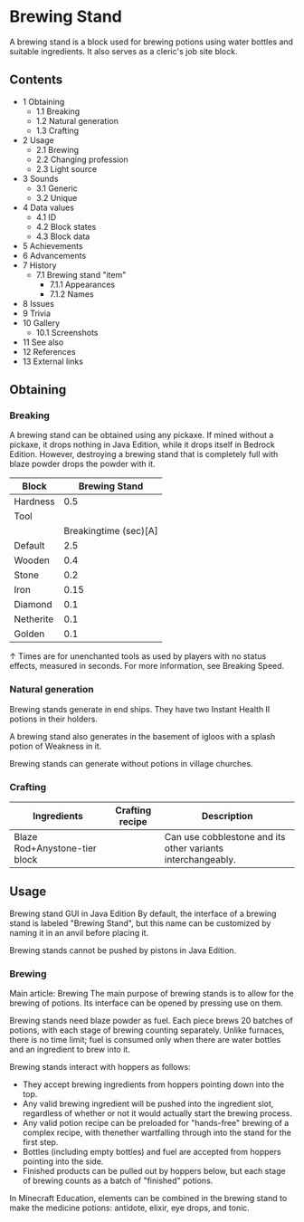 # Brewing Stand
A brewing stand is a block used for brewing potions using water bottles and suitable ingredients. It also serves as a cleric's job site block.

## Contents
- 1 Obtaining
	- 1.1 Breaking
	- 1.2 Natural generation
	- 1.3 Crafting
- 2 Usage
	- 2.1 Brewing
	- 2.2 Changing profession
	- 2.3 Light source
- 3 Sounds
	- 3.1 Generic
	- 3.2 Unique
- 4 Data values
	- 4.1 ID
	- 4.2 Block states
	- 4.3 Block data
- 5 Achievements
- 6 Advancements
- 7 History
	- 7.1 Brewing stand "item"
		- 7.1.1 Appearances
		- 7.1.2 Names
- 8 Issues
- 9 Trivia
- 10 Gallery
	- 10.1 Screenshots
- 11 See also
- 12 References
- 13 External links

## Obtaining
### Breaking
A brewing stand can be obtained using any pickaxe. If mined without a pickaxe, it drops nothing in Java Edition, while it drops itself in Bedrock Edition. However, destroying a brewing stand that is completely full with blaze powder drops the powder with it.

| Block     | Brewing Stand         |
|-----------|-----------------------|
| Hardness  | 0.5                   |
| Tool      |                       |
|           | Breakingtime (sec)[A] |
| Default   | 2.5                   |
| Wooden    | 0.4                   |
| Stone     | 0.2                   |
| Iron      | 0.15                  |
| Diamond   | 0.1                   |
| Netherite | 0.1                   |
| Golden    | 0.1                   |


↑ Times are for unenchanted tools as used by players with no status effects, measured in seconds. For more information, see Breaking Speed.


### Natural generation
Brewing stands generate in end ships. They have two Instant Health II potions in their holders. 

A brewing stand also generates in the basement of igloos with a splash potion of Weakness in it.

Brewing stands can generate without potions in village churches.

### Crafting
| Ingredients                   | Crafting recipe | Description                                                 |
|-------------------------------|-----------------|-------------------------------------------------------------|
| Blaze Rod+Anystone-tier block |                 | Can use cobblestone and its other variants interchangeably. |

## Usage
Brewing stand GUI in Java Edition
By default, the interface of a brewing stand is labeled "Brewing Stand", but this name can be customized by naming it in an anvil before placing it.

Brewing stands cannot be pushed by pistons in Java Edition.

### Brewing
Main article: Brewing
The main purpose of brewing stands is to allow for the brewing of potions. Its interface can be opened by pressing use on them.

Brewing stands need blaze powder as fuel. Each piece brews 20 batches of potions, with each stage of brewing counting separately. Unlike furnaces, there is no time limit; fuel is consumed only when there are water bottles and an ingredient to brew into it.

Brewing stands interact with hoppers as follows:

- They accept brewing ingredients from hoppers pointing down into the top.
- Any valid brewing ingredient will be pushed into the ingredient slot, regardless of whether or not it would actually start the brewing process.
- Any valid potion recipe can be preloaded for "hands-free" brewing of a complex recipe, with thenether wartfalling through into the stand for the first step.
- Bottles (including empty bottles) and fuel are accepted from hoppers pointing into the side.
- Finished products can be pulled out by hoppers below, but each stage of brewing counts as a batch of "finished" potions.

In Minecraft Education, elements can be combined in the brewing stand to make the medicine potions: antidote, elixir, eye drops, and tonic.

